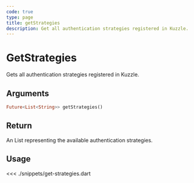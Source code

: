```yaml
---
code: true
type: page
title: getStrategies
description: Get all authentication strategies registered in Kuzzle.
---
```


# GetStrategies

Gets all authentication strategies registered in Kuzzle.

## Arguments

```dart
Future<List<String>> getStrategies()
```

## Return

An List representing the available authentication strategies.

## Usage

<<< ./snippets/get-strategies.dart
